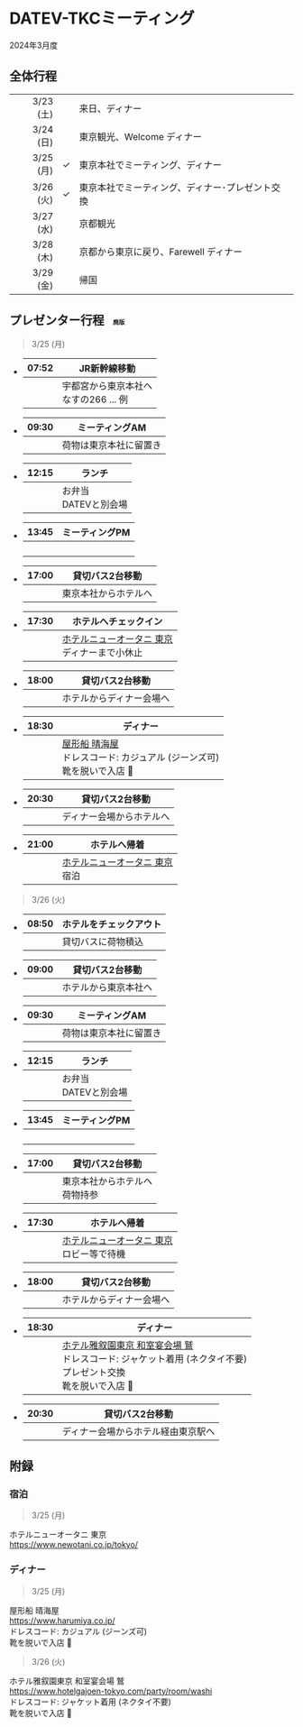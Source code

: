 # DATEV-TKCミーティング  

2024年3月度

## 全体行程

||||
|--:|--|--|
|3/23 (土)||来日、ディナー|
|3/24 (日)||東京観光、Welcome ディナー|
|3/25 (月)|&check;|東京本社でミーティング、ディナー|
|3/26 (火)|&check;|東京本社でミーティング、ディナー･プレゼント交換|
|3/27 (水)||京都観光|
|3/28 (木)||京都から東京に戻り、Farewell ディナー|
|3/29 (金)||帰国|

## プレゼンター行程 <span style="font-size: 50%;">&emsp;廃版</span>

>3/25 (月)

- |07:52|JR新幹線移動|
  |--:|--|
  ||宇都宮から東京本社へ<br>なすの266 ... 例|

- |09:30|ミーティングAM|
  |--:|--|
  ||荷物は東京本社に留置き|

- |12:15|ランチ|
  |--:|--|
  ||お弁当<br>DATEVと別会場|

- |13:45|ミーティングPM|
  |--:|--|
  ||<br>|

- |17:00|貸切バス2台移動|
  |--:|--|
  ||東京本社からホテルへ|

- |17:30|ホテルへチェックイン|
  |--:|--|
  ||[ホテルニューオータニ 東京](https://www.newotani.co.jp/tokyo/)<br>ディナーまで小休止|

- |18:00|貸切バス2台移動|
  |--:|--|
  ||ホテルからディナー会場へ|

- |18:30|ディナー|
  |--:|--|
  ||[屋形船 晴海屋](https://www.harumiya.co.jp/)<br>ドレスコード: カジュアル (ジーンズ可)<br>靴を脱いで入店 &#x1f45e;|

- |20:30|貸切バス2台移動|
  |--:|--|
  ||ディナー会場からホテルへ|

- |21:00|ホテルへ帰着|
  |--:|--|
  ||[ホテルニューオータニ 東京](https://www.newotani.co.jp/tokyo/)<br>宿泊|

> 3/26 (火)

- |08:50|ホテルをチェックアウト|
  |--:|--|
  ||貸切バスに荷物積込|

- |09:00|貸切バス2台移動|
  |--:|--|
  ||ホテルから東京本社へ|

- |09:30|ミーティングAM|
  |--:|--|
  ||荷物は東京本社に留置き|

- |12:15|ランチ|
  |--:|--|
  ||お弁当<br>DATEVと別会場|

- |13:45|ミーティングPM|
  |--:|--|
  ||<br>|

- |17:00|貸切バス2台移動|
  |--:|--|
  ||東京本社からホテルへ<br>荷物持参|

- |17:30|ホテルへ帰着|
  |--:|--|
  ||[ホテルニューオータニ 東京](https://www.newotani.co.jp/tokyo/)<br>ロビー等で待機|

- |18:00|貸切バス2台移動|
  |--:|--|
  ||ホテルからディナー会場へ|

- |18:30|ディナー|
  |--:|--|
  ||[ホテル雅叙園東京 和室宴会場 鷲](https://www.hotelgajoen-tokyo.com/party/room/washi)<br>ドレスコード: ジャケット着用 (ネクタイ不要)<br>プレゼント交換<br>靴を脱いで入店 &#x1f45e;|

- |20:30|貸切バス2台移動|
  |--:|--|
  ||ディナー会場からホテル経由東京駅へ|

## 附録

### 宿泊

> 3/25 (月)

ホテルニューオータニ 東京  
https://www.newotani.co.jp/tokyo/

### ディナー

> 3/25 (月)

屋形船 晴海屋  
https://www.harumiya.co.jp/  
ドレスコード: カジュアル (ジーンズ可)  
靴を脱いで入店 &#x1f45e;

> 3/26 (火)

ホテル雅叙園東京 和室宴会場 鷲  
https://www.hotelgajoen-tokyo.com/party/room/washi  
ドレスコード: ジャケット着用 (ネクタイ不要)  
靴を脱いで入店 &#x1f45e;
